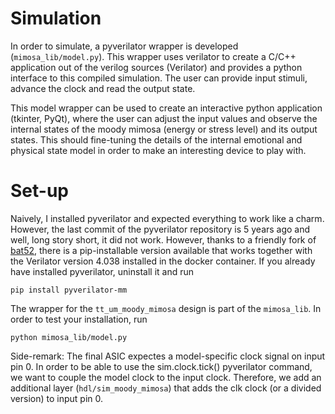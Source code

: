 # Simulation

In order to simulate, a pyverilator wrapper is developed (`mimosa_lib/model.py`). This wrapper 
uses verilator to create a C/C++ application out of the verilog sources (Verilator) and provides 
a python interface to this compiled simulation. The user can provide input stimuli, advance the 
clock and read the output state. 

This model wrapper can be used to create an interactive python application (tkinter, PyQt), where 
the user can adjust the input values and observe the internal states of the moody mimosa (energy 
or stress level) and its output states. This should fine-tuning the details of the internal 
emotional and physical state model in order to make an interesting device to play with.

# Set-up

Naively, I installed pyverilator and expected everything to work like a charm. However, the last
commit of the pyverilator repository is 5 years ago and well, long story short, it did not work. 
However, thanks to a friendly fork of [bat52](https://github.com/bat52/pyverilator), there is a 
pip-installable version available that works together with the Verilator version 4.038 installed 
in the docker container. If you already have installed pyverilator, uninstall it and run

```
pip install pyverilator-mm
```

The wrapper for the `tt_um_moody_mimosa` design is part of the `mimosa_lib`. In order
to test your installation, run

```
python mimosa_lib/model.py 
```

Side-remark: The final ASIC expectes a model-specific clock signal on input pin 0. In order
to be able to use the sim.clock.tick() pyverilator command, we want to couple the model clock
to the input clock. Therefore, we add an additional layer (`hdl/sim_moody_mimosa`) that adds
the clk clock (or a divided version) to input pin 0. 